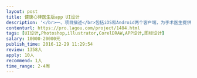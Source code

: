 ```yaml
---                
layout: post       
title: 健康心律医生版app UI设计           
description: '</br>一、项目描述</br>包括iOS和Android两个客户端，为手术医生提供病例管理和患者管理的工具</br></br>二、主要功能</br>病例录入、患者管理、问诊聊天等</br></br>三、可参考产品</br>医疗类app</br>'     
contenturl: https://pro.lagou.com/project/1484.html      
tags: [UI设计,Photoshop,illustrator,CorelDRAW,APP设计,图标设计]            
salary: 10000-20000元          
publish_time: 2016-12-29 11:29:54         
review: 1358人                   
apply: 10人                   
recommend: 1人                   
time_range: 2-4周              
---                 
```

